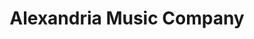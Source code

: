 ---
title: "Alexandria Music Company"
url: /alexandria/alexandria-music-company/
shop: musical instrument
---